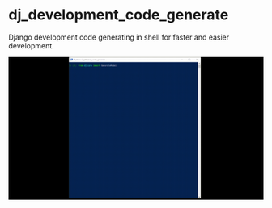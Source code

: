 # dj_development_code_generate
Django development code generating in shell for faster and  easier development. 

![Demo video](reference_videos/dj-model-generate-fast.gif)
